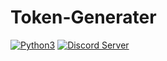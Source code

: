 # Token-Generater

[![Python3](https://img.shields.io/badge/python-3.11-blue.svg)](https://github.com/catchen541/Token-Generater)
[![Discord Server](https://img.shields.io/badge/Support-Discord%20Server-blue.svg)](https://discord.gg/2hMVBxuBrQ)
